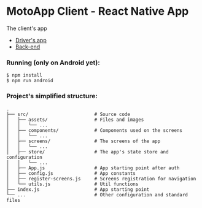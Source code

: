 # MotoApp Client - React Native App

The client's app

* [Driver's app](https://github.com/mdelclaro/motoappdriver-mobile)
* [Back-end](https://github.com/mdelclaro/motoapp-backend)

### Running (only on Android yet):
``` 
$ npm install 
$ npm run android
```

### Project's simplified structure:
```
.
├── src/                        # Source code
│   ├── assets/                 # Files and images
│   │   └── ...    
│   ├── components/             # Components used on the screens 
│   │   └── ...    
│   ├── screens/                # The screens of the app    
│   │   └── ...    
│   ├── store/                  # The app's state store and configuration
│   │   └── ...  
│   ├── App.js                  # App starting point after auth
│   ├── config.js               # App constants
│   ├── register-screens.js     # Screens registration for navigation
│   └── utils.js                # Util functions
├── index.js                    # App starting point
└── ...                         # Other configuration and standard files
```

